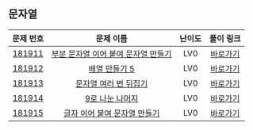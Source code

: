 ## 문자열

|        문제 번호         |        문제 이름         |         난이도          |        풀이 링크         |          
| :-----: | :-----: | :-----: | :-----: |
| <a href="https://school.programmers.co.kr/learn/courses/30/lessons/181911" target="_blank">181911</a> | <a href="https://school.programmers.co.kr/learn/courses/30/lessons/181911" target="_blank">부분 문자열 이어 붙여 문자열 만들기</a> | LV0 | <a href="./solution/181911.cpp">바로가기</a> |
| <a href="https://school.programmers.co.kr/learn/courses/30/lessons/181912" target="_blank">181912</a> | <a href="https://school.programmers.co.kr/learn/courses/30/lessons/181912" target="_blank">배열 만들기 5</a> | LV0 | <a href="./solution/181912.cpp">바로가기</a> |
| <a href="https://school.programmers.co.kr/learn/courses/30/lessons/181913" target="_blank">181913</a> | <a href="https://school.programmers.co.kr/learn/courses/30/lessons/181913" target="_blank">문자열 여러 번 뒤집기</a> | LV0 | <a href="./solution/181913.cpp">바로가기</a> |
| <a href="https://school.programmers.co.kr/learn/courses/30/lessons/181914" target="_blank">181914</a> | <a href="https://school.programmers.co.kr/learn/courses/30/lessons/181914" target="_blank">9로 나눈 나머지</a> | LV0 | <a href="./solution/181914.cpp">바로가기</a> |
| <a href="https://school.programmers.co.kr/learn/courses/30/lessons/181915" target="_blank">181915</a> | <a href="https://school.programmers.co.kr/learn/courses/30/lessons/181915" target="_blank">글자 이어 붙여 문자열 만들기</a> | LV0 | <a href="./solution/181915.cpp">바로가기</a> |
